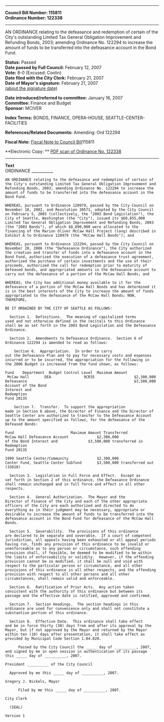 * * * * *  
  
**Council Bill Number: [](#h0)[](#h2)115811**   
**Ordinance Number: 122338**  
  
* * * * *  
  
AN ORDINANCE relating to the defeasance and redemption of certain of the City's outstanding Limited Tax General Obligation Improvement and Refunding Bonds, 2003; amending Ordinance No. 122294 to increase the amount of funds to be transferred into the defeasance account in the Bond Fund.  
  
**Status:** Passed   
**Date passed by Full Council:** February 12, 2007   
**Vote:** 8-0 (Excused: Conlin)   
**Date filed with the City Clerk:** February 21, 2007   
**Date of Mayor's signature:** February 21, 2007   
[(about the signature date)](/~public/approvaldate.htm)   
  
  
**Date introduced/referred to committee:** January 16, 2007   
**Committee:** Finance and Budget   
**Sponsor:** MCIVER   
  
**Index Terms:** BONDS, FINANCE, OPERA-HOUSE, SEATTLE-CENTER-FACILITIES  
  
**References/Related Documents:** Amending: Ord 122294  
  
**Fiscal Note:** [Fiscal Note to Council Bill](http://clerk.seattle.gov/~public/fnote/115811.htm)[](#h1)[](#h3)115811  
  
**Electronic Copy: ** [PDF scan of Ordinance No. 122338](/~archives/Ordinances/Ord_122338.pdf)  
  
* * * * *  
  
**Text**  
    ORDINANCE ___________  
  
    AN ORDINANCE relating to the defeasance and redemption of certain of  
    the City's outstanding Limited Tax General Obligation Improvement and  
    Refunding Bonds, 2003; amending Ordinance No. 122294 to increase the  
    amount of funds to be transferred into the defeasance account in the  
    Bond Fund.  
  
    WHEREAS, pursuant to Ordinance 120979, passed by the City Council on  
    November 18, 2002, and Resolution 30571, adopted by the City Council  
    on February 5, 2003 (collectively, the "2003 Bond Legislation"), the  
    City of Seattle, Washington (the "City"), issued its $60,855,000  
    Limited Tax General Obligation Improvement and Refunding Bonds, 2003  
    (the "2003 Bonds"), of which $8,890,000 were allocated to the  
    financing of the Marion Oliver McCaw Hall Project (long) described in  
    Exhibit A to Ordinance 120979 (the "McCaw Hall Bonds"); and  
  
    WHEREAS, pursuant to Ordinance 122294, passed by the City Council on  
    November 20, 2006 (the "Defeasance Ordinance"), the City authorized  
    the creation and transfer of funds into a defeasance account in the  
    Bond Fund, authorized the execution of a defeasance trust agreement,  
    authorized the purchase of certain investments and the use of their  
    proceeds, authorized the call for redemption prior to maturity of  
    defeased bonds, and appropriated amounts in the defeasance account to  
    carry out the defeasance of a portion of the McCaw Hall Bonds; and  
  
    WHEREAS, the City has additional money available to it for the  
    defeasance of a portion of the McCaw Hall Bonds and has determined it  
    is in the best interests of the City to increase the amount of funds  
    appropriated to the defeasance of the McCaw Hall Bonds; NOW,  
    THEREFORE,  
  
    BE IT ORDAINED BY THE CITY OF SEATTLE AS FOLLOWS:  
  
      Section 1.  Definitions.  The meaning of capitalized terms  
    used and not otherwise defined in the recitals to this Ordinance  
    shall be as set forth in the 2003 Bond Legislation and the Defeasance  
    Ordinance.  
  
      Section 2.  Amendments to Defeasance Ordinance.  Section 6 of  
    Ordinance 122294 is amended to read as follows:  
  
        Section 6.  Appropriation.  In order to carry  
    out the Defeasance Plan and to pay for necessary costs and expenses  
    incurred or to be incurred, the appropriation for the following in  
    the 2006 Budget is increased from the fund shown, as follows:  
  
    Fund    Department  Budget Control Level  Maximum Amount  
     McCaw Hall       DEA               9CR35                  $2,300,000  
    Defeasance                                                 $3,500,000  
    Account of the Bond  
    Interest and  
    Redemption  
    Fund 20135  
  
        Section 7.  Transfer.  To support the appropriation  
    made in Section 6 above, the Director of Finance and the Director of  
    Seattle Center are authorized to transfer to the Defeasance Account  
    up to the amount specified as follows, for the defeasance of the  
    Defeased Bonds:  
  
    Fund                          Maximum Amount Transferred  
    McCaw Hall Defeasance Account             $2,300,000  
    of the Bond Interest and              $3,500,000 transferred in  
    Redemption  
    Fund 20135  
  
    1999 Seattle Center/Community             $2,300,000  
    Center Fund, Seattle Center Subfund       $3,500,000 transferred out  
    (33810)  
  
      Section 3.  Legislation in Full Force and Effect.  Except as  
    set forth in Section 2 of this ordinance, the Defeasance Ordinance  
    shall remain unchanged and in full force and effect in all other  
    respects.  
  
      Section 4.  General Authorization.  The Mayor and the  
    Director of Finance of the City and each of the other appropriate  
    officers of the City are each authorized and directed to do  
    everything as in their judgment may be necessary, appropriate or  
    desirable to increase the amount of funds to be transferred into the  
    defeasance account in the Bond Fund for defeasance of the McCaw Hall  
    Bonds.  
  
      Section 5.  Severability.  The provisions of this ordinance  
    are declared to be separate and severable.  If a court of competent  
    jurisdiction, all appeals having been exhausted or all appeal periods  
    having run, finds any provision of this ordinance to be invalid or  
    unenforceable as to any person or circumstance, such offending  
    provision shall, if feasible, be deemed to be modified to be within  
    the limits of enforceability or validity.  However, if the offending  
    provision cannot be so modified, it shall be null and void with  
    respect to the particular person or circumstance, and all other  
    provisions of this ordinance in all other respects, and the offending  
    provision with respect to all other persons and all other  
    circumstances, shall remain valid and enforceable.  
  
      Section 6.  Ratification of Prior Acts.  Any action taken  
    consistent with the authority of this ordinance but between its  
    passage and the effective date is ratified, approved and confirmed.  
  
      Section 7.  Section Headings.  The section headings in this  
    ordinance are used for convenience only and shall not constitute a  
    substantive portion of this ordinance.  
  
      Section 8.  Effective Date.  This ordinance shall take effect  
    and be in force thirty (30) days from and after its approval by the  
    Mayor, but if not approved by the Mayor and returned by the Mayor  
    within ten (10) days after presentation, it shall take effect as  
    provided by Municipal Code Section 1.04.020.  
  
          Passed by the City Council the _____ day of __________, 2007,  
    and signed by me in open session in authentication of its passage  
    this _____ day of __________, 2007.  
  
    President __________ of the City Council  
  
      Approved by me this _____ day of __________, 2007.  
  
    Gregory J. Nickels, Mayor  
  
          Filed by me this _____ day of __________, 2007.  
  
    City Clerk  
  
      (SEAL)  
  
    Version 1  
